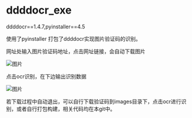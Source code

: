 # ddddocr_exe
ddddocr==1.4.7,pyinstaller==4.5

使用了pyinstaller 打包了ddddocr实现图片验证码的识别。

网址处输入图片验证码地址，点击网址链接，会自动下载图片

![图片](https://user-images.githubusercontent.com/39888034/226937249-727a7491-5670-497e-9d37-238e67d26179.png)

点击ocr识别，在下边输出识别数据

![图片](https://user-images.githubusercontent.com/39888034/226937869-104f4613-df44-4b51-b569-2907da741b1d.png)

若下载过程中自动退出，可以自行下载验证码到images目录下，点击ocr进行识别，或者自行打包构建，相关代码均在本git中。
